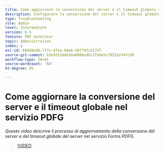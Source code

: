 ```yaml
---
title: Come aggiornare la conversione del server e il timeout globale del server nel servizio PDFG
description: Configurare la conversione del server e il timeout globale del server per PDF Generator
type: Troubleshooting
role: Admin
level: Intermediate
version: 6.5
feature: PDF Generator
topic: Administration
index: y
exl-id: 669dde4b-777c-4fea-b0e8-50f797c21757
source-git-commit: b3e9251bdb18a008be95c1fa9e5c79252a74fc98
workflow-type: tm+mt
source-wordcount: '54'
ht-degree: 0%

---
```


# Come aggiornare la conversione del server e il timeout globale nel servizio PDFG

*Questo video descrive il processo di aggiornamento della conversione del server e del timeout globale del server nel servizio Forms PDFG.*

>[!VIDEO](https://video.tv.adobe.com/v/335514?quality=12&learn=on)
